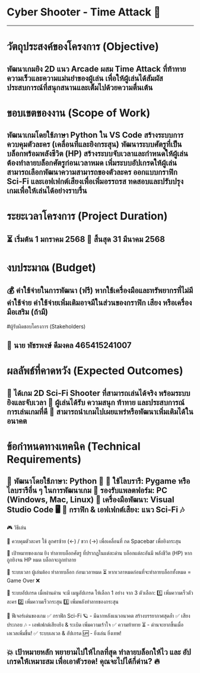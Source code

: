 # Cyber Shooter - Time Attack 🚀
 --- 
# วัตถุประสงค์ของโครงการ (Objective)
พัฒนาเกมยิง 2D แนว Arcade ผสม Time Attack ที่ท้าทายความเร็วและความแม่นยำของผู้เล่น เพื่อให้ผู้เล่นได้สัมผัสประสบการณ์ที่สนุกสนานและเต็มไปด้วยความตื่นเต้น
----
# ขอบเขตของงาน (Scope of Work)
พัฒนาเกมโดยใช้ภาษา Python ใน VS Code
สร้างระบบการควบคุมตัวละคร (เคลื่อนที่และยิงกระสุน)
พัฒนาระบบศัตรูที่เป็นบล็อกพร้อมพลังชีวิต (HP)
สร้างระบบจับเวลาและกำหนดให้ผู้เล่นต้องทำลายบล็อกศัตรูก่อนเวลาหมด
เพิ่มระบบอัปเกรดให้ผู้เล่นสามารถเลือกพัฒนาความสามารถของตัวละคร
ออกแบบกราฟิก Sci-Fi และเอฟเฟกต์เสียงเพื่อเพิ่มอรรถรส
ทดสอบและปรับปรุงเกมเพื่อให้เล่นได้อย่างราบรื่น
-----
# ระยะเวลาโครงการ (Project Duration)
⏳ เริ่มต้น 1 มกราคม 2568
🎯 สิ้นสุด 31 มีนาคม 2568
----
# งบประมาณ (Budget)
💰 ค่าใช้จ่ายในการพัฒนา (ฟรี) หากใช้เครื่องมือและทรัพยากรที่ไม่มีค่าใช้จ่าย
ค่าใช้จ่ายเพิ่มเติมอาจมีในส่วนของกราฟิก เสียง หรือเครื่องมือเสริม (ถ้ามี)
---
#ผู้รับผิดชอบโครงการ (Stakeholders)

👤 นาย พัชรพงษ์ ดีมงคล  465415241007
----
# ผลลัพธ์ที่คาดหวัง (Expected Outcomes)

🎯 ได้เกม 2D Sci-Fi Shooter ที่สามารถเล่นได้จริง พร้อมระบบยิงและจับเวลา
🎯 ผู้เล่นได้รับ ความสนุก ท้าทาย และประสบการณ์การเล่นเกมที่ดี
🎯 สามารถนำเกมไปเผยแพร่หรือพัฒนาเพิ่มเติมได้ในอนาคต
----
# ข้อกำหนดทางเทคนิค (Technical Requirements)
🔹 พัฒนาโดยใช้ภาษา: Python 🐍
🔹 ใช้ไลบรารี: Pygame หรือไลบรารีอื่น ๆ ในการพัฒนาเกม
🔹 รองรับแพลตฟอร์ม: PC (Windows, Mac, Linux)
🔹 เครื่องมือพัฒนา: Visual Studio Code 🖥️
🔹 กราฟิก & เอฟเฟกต์เสียง: แนว Sci-Fi 🎶
----
🎮 วิธีเล่น

🔹 ควบคุมตัวละคร
ใช้ ลูกศรซ้าย (←) / ขวา (→) เพื่อเคลื่อนที่
กด Spacebar เพื่อยิงกระสุน

🔹 เป้าหมายของเกม
ยิง ทำลายบล็อกศัตรู ที่ปรากฏในแต่ละด่าน
บล็อกแต่ละอันมี พลังชีวิต (HP) หากถูกยิงจน HP หมด บล็อกจะถูกทำลาย

🔹 ระบบเวลา
ผู้เล่นต้อง ทำลายบล็อก ก่อนเวลาหมด ⏳
หากเวลาหมดก่อนที่จะทำลายบล็อกทั้งหมด = Game Over ❌

🔹 ระบบอัปเกรด
เมื่อผ่านด่าน จะมี เมนูอัปเกรด ให้เลือก 1 อย่าง จาก 3 ตัวเลือก:
1️⃣ เพิ่มความเร็วตัวละคร
2️⃣ เพิ่มความเร็วกระสุน
3️⃣ เพิ่มพลังทำลายของกระสุน

🚀 ฟีเจอร์เด่นของเกม
✅ กราฟิก Sci-Fi 🪐 - มีฉากหลังแนวอนาคต สร้างบรรยากาศสุดล้ำ
✅ เสียงประกอบ 🎶 - เอฟเฟกต์เสียงยิง & ระเบิด เพิ่มความเร้าใจ
✅ ความท้าทาย ⏳ - ด่านจะยากขึ้นเมื่อเลเวลเพิ่มขึ้น!
✅ ระบบเลเวล & อัปเกรด 🆙 - ยิ่งเล่น ยิ่งเทพ!

💥 เป้าหมายหลัก
พยายามไปให้ไกลที่สุด ทำลายบล็อกให้ไว และ อัปเกรดให้เหมาะสม เพื่อเอาตัวรอด! คุณจะไปได้กี่ด่าน? 🔥
---
